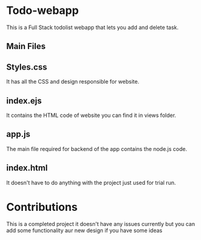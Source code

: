 # Todo-webapp
This is a Full Stack todolist webapp that lets you add and delete task.

## Main Files 

## Styles.css
It has all the CSS and design responsible for website.

## index.ejs
It contains the HTML code of website you can find it in views folder.

## app.js
The main file required for backend of the app contains the node.js code.

## index.html
It doesn't have to do anything with the project just used for trial run.

# Contributions
This is a completed project it doesn't have any issues currently but you can add some functionality aur new design if you have some ideas 
  
